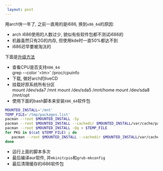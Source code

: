 ```yaml
---
 layout: post
---
```


用arch快一年了, 之前一直用的是i686, 换到`x86_64`的原因:  

* arch i686使用的人数过少, 貌似有些软件包都不测试i686的
* 机器虽然只有2G的内存, 但使用kde时一直50%都达不到
* i686迟早要被淘汰的

下面是[升级方法](https://wiki.archlinux.org/index.php/Upgrade_Arch_Linux_from_i686_to_x86_64_HOWTO)

* 查看CPU是否支持`X86_64`  
	grep --color '\<lm\>' /proc/cpuinfo
* 下载, 做好arch的liveCD
* 挂载好原系统所有分区  
	mount /dev/sda7 /mnt
	mount /dev/sda5 /mnt/home
	mount /dev/sda8 /mnt/opt
* 使用下面的bash脚本来安装`X86_64`软件包
```bash
MOUNTED_INSTALL='/mnt'
TEMP_FILE='/tmp/packages.list'
pacman --root $MOUNTED_INSTALL -Sy
pacman --root $MOUNTED_INSTALL --cachedir $MOUNTED_INSTALL/var/cache/pacman/pkg --noconfirm -Sg base base-devel
pacman --root $MOUNTED_INSTALL -Qq > $TEMP_FILE
for PKG in $(cat $TEMP_FILE) ; do
   pacman --root $MOUNTED_INSTALL --cachedir $MOUNTED_INSTALL/var/cache/pacman/pkg --noconfirm -S $PKG
done
```
* 运行上面的脚本多次
* 最后编译aur软件, 并`mkinitcpio`和`grub-mkconfig`
* 最后清理缓存的i686软件包
